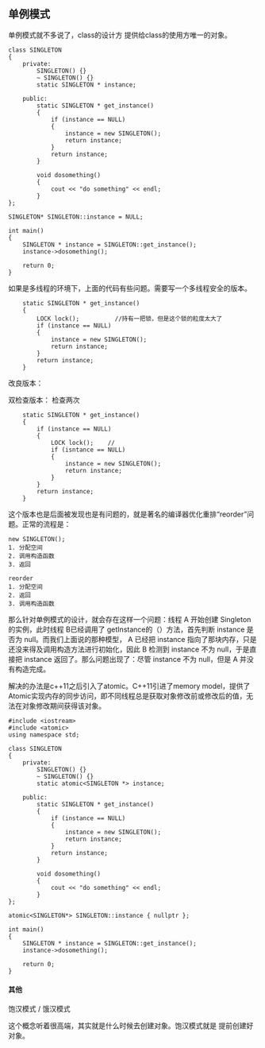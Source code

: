 ## 单例模式

单例模式就不多说了，class的设计方 提供给class的使用方唯一的对象。

```
class SINGLETON
{
    private:
        SINGLETON() {}
        ~ SINGLETON() {}
        static SINGLETON * instance;
    
    public:
        static SINGLETON * get_instance()
        {
            if (instance == NULL)
            {
                instance = new SINGLETON();
                return instance;
            }
            return instance;
        }

        void dosomething()
        {
            cout << "do something" << endl;
        }
};

SINGLETON* SINGLETON::instance = NULL; 

int main()
{
    SINGLETON * instance = SINGLETON::get_instance();
    instance->dosomething();

    return 0;
}
```

如果是多线程的环境下，上面的代码有些问题。需要写一个多线程安全的版本。
```
    static SINGLETON * get_instance()
    {
        LOCK lock();          //持有一把锁，但是这个锁的粒度太大了
        if (instance == NULL)
        {
            instance = new SINGLETON();
            return instance;
        }
        return instance;
    }
```


改良版本：

双检查版本： 检查两次
```
    static SINGLETON * get_instance()
    {
        if (instance == NULL)
        {
            LOCK lock();    // 
            if (isntance == NULL)
            {
                instance = new SINGLETON();
                return instance;
            }
        }
        return instance;
    }
```

这个版本也是后面被发现也是有问题的，就是著名的编译器优化重排“reorder”问题。正常的流程是：
```
new SINGLETON();
1. 分配空间
2. 调用构造函数
3. 返回

reorder
1. 分配空间
2. 返回
3. 调用构造函数
```

那么针对单例模式的设计，就会存在这样一个问题：线程 A 开始创建 Singleton 的实例，此时线程 B已经调用了 getInstance的（）方法，首先判断 instance 是否为 null。而我们上面说的那种模型， A 已经把 instance 指向了那块内存，只是还没来得及调用构造方法进行初始化，因此 B 检测到 instance 不为 null，于是直接把  instance 返回了。那么问题出现了：尽管 instance 不为 null，但是 A 并没有构造完成。


解决的办法是c++11之后引入了atomic。C++11引进了memory model，提供了Atomic实现内存的同步访问，即不同线程总是获取对象修改前或修改后的值，无法在对象修改期间获得该对象。
```
#include <iostream>
#include <atomic>
using namespace std;

class SINGLETON
{
    private:
        SINGLETON() {}
        ~ SINGLETON() {}
        static atomic<SINGLETON *> instance;
    
    public:
        static SINGLETON * get_instance()
        {
            if (instance == NULL)
            {
                instance = new SINGLETON();
                return instance;
            }
            return instance;
        }

        void dosomething()
        {
            cout << "do something" << endl;
        }
};

atomic<SINGLETON*> SINGLETON::instance { nullptr };

int main()
{
    SINGLETON * instance = SINGLETON::get_instance();
    instance->dosomething();

    return 0;
}
```


#### 其他

饱汉模式 / 饿汉模式

这个概念听着很高端，其实就是什么时候去创建对象。饱汉模式就是 提前创建好对象。


